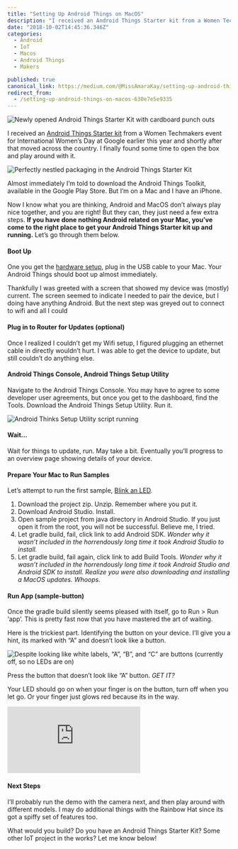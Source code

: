 ```yaml
---
title: "Setting Up Android Things on MacOS"
description: "I received an Android Things Starter kit from a Women Techmakers event for International Women’s Day at Google earlier this year and shortly after that moved across the country. I finally found some…"
date: "2018-10-02T14:45:36.346Z"
categories: 
  - Android
  - IoT
  - Macos
  - Android Things
  - Makers

published: true
canonical_link: https://medium.com/@MissAmaraKay/setting-up-android-things-on-macos-630e7e5e9335
redirect_from:
  - /setting-up-android-things-on-macos-630e7e5e9335
---
```


![Newly opened Android Things Starter Kit with cardboard punch outs](./asset-1.jpeg)

I received an [Android Things Starter kit](https://androidthings.withgoogle.com/#!/kits/starter-kit) from a Women Techmakers event for International Women’s Day at Google earlier this year and shortly after that moved across the country. I finally found some time to open the box and play around with it.

![Perfectly nestled packaging in the Android Things Starter Kit](./asset-2.jpeg)

Almost immediately I’m told to download the Android Things Toolkit, available in the Google Play Store. But I’m on a Mac and I have an iPhone.

Now I know what you are thinking, Android and MacOS don’t always play nice together, and you are right! But they can, they just need a few extra steps. **If you have done nothing Android related on your Mac, you’ve come to the right place to get your Android Things Starter kit up and running.** Let’s go through them below.

#### Boot Up

One you get the [hardware setup](https://androidthings.withgoogle.com/#!/#connect-the-parts), plug in the USB cable to your Mac. Your Android Things should boot up almost immediately.

Thankfully I was greeted with a screen that showed my device was (mostly) current. The screen seemed to indicate I needed to pair the device, but I doing have anything Android. But the next step was greyed out to connect to wifi and all I could

#### Plug in to Router for Updates (optional)

Once I realized I couldn’t get my Wifi setup, I figured plugging an ethernet cable in directly wouldn’t hurt. I was able to get the device to update, but still couldn’t do anything else.

#### Android Things Console, Android Things Setup Utility

Navigate to the Android Things Console. You may have to agree to some developer user agreements, but once you get to the dashboard, find the Tools. Download the Android Things Setup Utility. Run it.

![Android Thinks Setup Utility script running](./asset-3.png)

#### Wait…

Wait for things to update, run. May take a bit. Eventually you’ll progress to an overview page showing details of your device.

#### Prepare Your Mac to Run Samples

Let’s attempt to run the first sample, [Blink an LED](https://androidthings.withgoogle.com/#!/#blink-an-led).

1.  Download the project zip. Unzip. Remember where you put it.
2.  Download Android Studio. Install.
3.  Open sample project from java directory in Android Studio. If you just open it from the root, you will not be successful. Believe me, I tried.
4.  Let gradle build, fail, click link to add Android SDK. _Wonder why it wasn’t included in the horrendously long time it took Android Studio to install._
5.  Let gradle build, fail again, click link to add Build Tools. _Wonder why it wasn’t included in the horrendously long time it took Android Studio and Android SDK to install. Realize you were also downloading and installing a MacOS updates. Whoops._

#### Run App (sample-button)

Once the gradle build silently seems pleased with itself, go to Run > Run ‘app’. This is pretty fast now that you have mastered the art of waiting.

Here is the trickiest part. Identifying the button on your device. I’ll give you a hint, its marked with “A” and doesn’t look like a button.

![Despite looking like white labels, “A”, “B”, and “C” are buttons (currently off, so no LEDs are on)](./asset-4.jpeg)

Press the button that doesn’t look like “A” button. _GET IT?_

Your LED should go on when your finger is on the button, turn off when you let go. Or your finger just glows red because its in the way.

<Embed src="https://www.youtube.com/embed/gi4DcYp4dx8?feature=oembed" aspectRatio={undefined} caption="" />

#### Next Steps

I’ll probably run the demo with the camera next, and then play around with different models. I may do additional things with the Rainbow Hat since its got a spiffy set of features too.

What would you build? Do you have an Android Things Starter Kit? Some other IoT project in the works? Let me know below!
